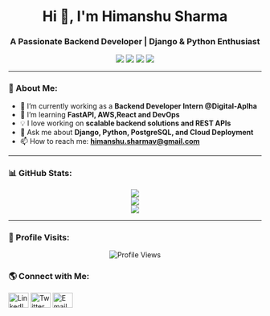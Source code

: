 <h1 align="center">Hi 👋, I'm Himanshu Sharma</h1>
<h3 align="center">A Passionate Backend Developer | Django & Python Enthusiast</h3>

<p align="center">
  <img src="https://img.shields.io/badge/Python-3776AB?style=for-the-badge&logo=python&logoColor=white"/>
  <img src="https://img.shields.io/badge/Django-092E20?style=for-the-badge&logo=django&logoColor=white"/>
  <img src="https://img.shields.io/badge/PostgreSQL-316192?style=for-the-badge&logo=postgresql&logoColor=white"/>
  <img src="https://img.shields.io/badge/AWS-FF9900?style=for-the-badge&logo=amazonaws&logoColor=white"/>
</p>

---

### 🚀 About Me:
- 🔭 I’m currently working as a **Backend Developer Intern @Digital-Aplha**  
- 🌱 I’m learning **FastAPI, AWS,React and DevOps**  
- 💡 I love working on **scalable backend solutions and REST APIs**  
- 💬 Ask me about **Django, Python, PostgreSQL, and Cloud Deployment**  
- 📫 How to reach me: **himanshu.sharmav@gmail.com**  

---

### 📊 GitHub Stats:
<p align="center">
  <img src="https://github-readme-stats.vercel.app/api?username=himanshu-sharmav&show_icons=true&theme=tokyonight" />
  <br>
  <img src="https://github-readme-streak-stats.herokuapp.com?user=himanshu-sharmav&theme=tokyonight&hide_border=true" />
  <br>
  <img src="https://github-readme-stats.vercel.app/api/top-langs/?username=himanshu-sharmav&layout=compact&theme=tokyonight" />
</p>

---
### 👀 Profile Visits:
<p align="center">
  <img src="https://komarev.com/ghpvc/?username=himanshu-sharmav&label=Profile%20Views&color=0e75b6&style=flat-square" alt="Profile Views"/>
</p>


### 🌎 Connect with Me:
<p align="left">
<a href="https://www.linkedin.com/in/himanshu-sharmav/" target="blank"><img align="center" src="https://cdn.jsdelivr.net/npm/simple-icons@v3/icons/linkedin.svg" alt="LinkedIn" height="30" width="40" /></a>
<a href="https://twitter.com/himanshu_shv" target="blank"><img align="center" src="https://cdn.jsdelivr.net/npm/simple-icons@v3/icons/twitter.svg" alt="Twitter" height="30" width="40" /></a>
<a href="mailto:himanshu.sharmav@gmail.com" target="blank"><img align="center" src="https://cdn.jsdelivr.net/npm/simple-icons@v3/icons/gmail.svg" alt="Email" height="30" width="40" /></a>
</p>

